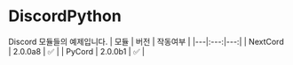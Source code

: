 # DiscordPython
Discord 모듈들의 예제입니다.
| 모듈 | 버전 | 작동여부 |
|---|:---:|---:|
| NextCord | 2.0.0a8 | ✅ |
| PyCord | 2.0.0b1 | ✅ |
